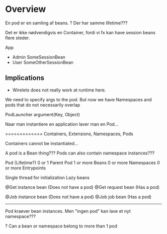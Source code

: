 # Overview

En pod er en samling af beans. 
  ? Der har samme lifetime???

Det er ikke nødvendigvis en Container, fordi vi fx kan have session beans flere steder.


App
  - Admin
     SomeSessionBean
  - User
     SomeOtherSessionBean
     
## Implications
 * Wirelets does not really work at runtime here.

We need to specify args to the pod.
But now we have Namespaces and pods that do not necessarily overlap 

PodLauncher
   argument(Key, Object) 

Naar man instantiere en application laver man en Pod...


=============
Containers, Extensions, Namespaces, Pods

Containers cannot be instantiated...

A pod is a Bean thing??? Pods can also contain namespace instances???

Pod  (Lifetime?)
  0 or 1 Parent Pod
  1 or more Beans
  0 or more Namespaces
  0 or more Entrypoints
  
  Single thread for initialization
  Lazy beans
  
  
  @Get instance bean   (Does not have a pod)
  @Get request bean    (Has a pod)

  @Job instance bean   (Does not have a pod)
  @Job job bean    (Has a pod)

--------
Pod kraever bean instances.
Men "ingen pod" kan lave et nyt namespace???
 
  
? Can a bean or namespace belong to more than 1 pod
